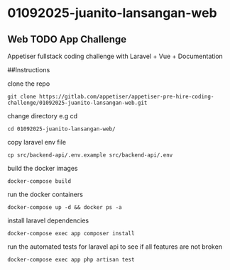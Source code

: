 # 01092025-juanito-lansangan-web

## Web TODO App Challenge

Appetiser fullstack coding challenge with Laravel + Vue + Documentation

##Instructions

clone the repo

```
git clone https://gitlab.com/appetiser/appetiser-pre-hire-coding-challenge/01092025-juanito-lansangan-web.git
```

change directory e.g cd <repo directory>

```
cd 01092025-juanito-lansangan-web/
```

copy laravel env file

```
cp src/backend-api/.env.example src/backend-api/.env
```

build the docker images

```
docker-compose build
```

run the docker containers

```
docker-compose up -d && docker ps -a
```

install laravel dependencies

```
docker-compose exec app composer install
```

run the automated tests for laravel api to see if all features are not broken

```
docker-compose exec app php artisan test
```
